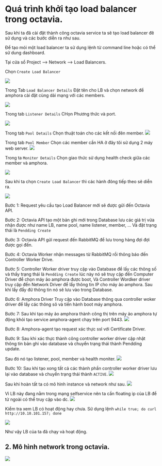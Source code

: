 # Quá trình khởi tạo load balancer trong octavia.


Sau khi ta đã cài đặt thành công octavia service ta sẽ tạo load balancer đê sử dụng và các bước diễn ra như sau.

Để tạo mói một load balancer ta sử dụng lệnh từ command line hoặc có thể sử dung dashboard.

Tại cửa sổ Project --> Network --> Load Balancers.

Chọn `Create Load Balancer`

![](otimg/crlb1.png)


Trong Tab `Load Balancer Details` Đặt tên cho LB và chọn network để amphora cài đặt cùng dải mạng với các members.

![](otimg/crlb2.png)

Trong tab `Listener Details` CHọn Phương thức và port.

![](otimg/crlb3.png)


Trong tab `Pool Details` Chọn thuật toán cho các kết nối đên member.
![](otimg/crlb4.png)


Trong tab `Pool Member` Chọn các member cần HA ở đây tôi sử dụng 2 máy web server.
![](otimg/crlb5.png)


Trong ta `Moniter Details` Chọn giao thức sử dụng health check giữa các member và amphora.

![](otimg/crlb6.png)


Sau khi ta chọn `Create Load Balancer` thì các hành đông tiếp theo sẽ diễn ra.

![](otimg/ot-com.svg)

Bước 1: Request yêu cầu tạo Load Balancer mới sẽ được gửi đến Octavia API.

Bước 2: Octavia API tạo một bản ghi mới trong Database lưu các giá trị vừa nhận được như name LB, name pool, name listener, member, ... Và đặt trạng thái là `Pendding Create`

Bước 3: Octavia API gửi request đến RabbitMQ để lưu trong hàng đợi đợi được gọi đến.

Bước 4: Octavia Worker nhận messages từ RabbitMQ rồi thông báo đến Controller Worker Drive.

Bước 5: Controller Worker driver truy cập vào Database để lấy các thông số và thấy trạng thái là `Pendding Create` lúc này nó sẽ truy cập đến Computer Driver để chọn máy ảo amphora được boot, Và Controller Wordker driver truy cập đến Network Driver để lấy thông tin IP cho máy ảo amphora. Sau khi lấy đẩy đử thông tin nó sẽ lưu vào trong Database.

Bước 6: Amphora Driver Truy cập vào Database thông qua controller woker driver để lấy các thông sô và tiến hành boot máy amphora.

Bước 7: Sau khi tạo máy ảo amphora thành công thị trên máy ảo amphora tự động khỏi tạo service amphora-agent chạy trên port 9443.
![](otimg/crlb7.png)

Bước 8: Amphora-agent tạo request xác thực ssl với Certificate Driver.

Bước 9: Sau khi xác thực thành công controller worker driver cập nhật thông tin bản ghi vào database và chuyển trạng thái thành Pendding update.

Sau đó nó tạo listener, pool, member và health moniter.
![](otimg/crlb8.png)

Bước 10: Sau khi tạo xong tất cả các thành phần controller worker driver lưu lại vào database và chuyển trạng thái thành `ACTIVE`.
![](otimg/crlb9.png)

Sau khi hoàn tất ta có mô hình instance và network như sau.
![](otimg/diagram-lb-net.png)

Vì LB này đang nằm trong mạng selfservice nên ta cần floating ip của LB để từ ngoài có thể truy cập vào dc.
![](otimg/crlb10.png)


Kiểm tra xem LB có hoạt động hay chưa.
Sử dụng lệnh `while true; do curl http://10.10.101.157; done`

![](otimg/crlb11.png)

Như vậy LB của ta đã chạy và hoạt động.

## 2. Mô hình network trong octavia.

![](otimg/taolb.png)